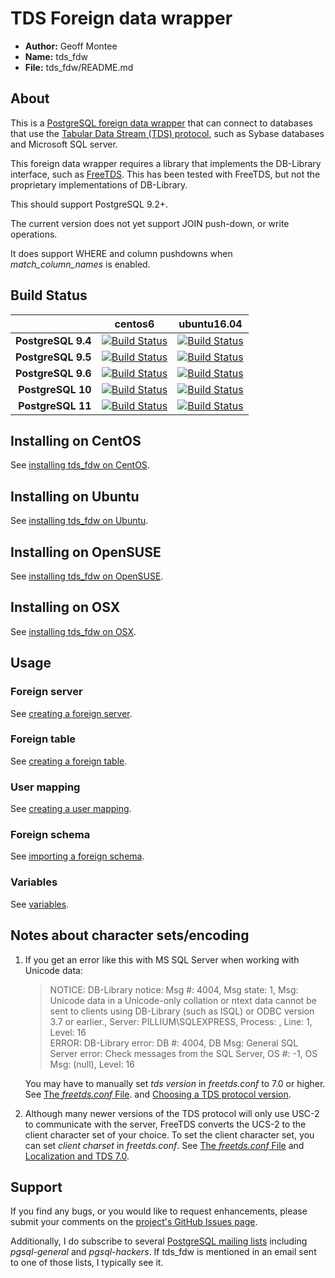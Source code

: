 
# TDS Foreign data wrapper

* **Author:** Geoff Montee
* **Name:** tds_fdw
* **File:** tds_fdw/README.md

## About

This is a [PostgreSQL foreign data wrapper](http://wiki.postgresql.org/wiki/Foreign_data_wrappers) that can connect to databases that use the [Tabular Data Stream (TDS) protocol](http://en.wikipedia.org/wiki/Tabular_Data_Stream),
such as Sybase databases and Microsoft SQL server.

This foreign data wrapper requires a library that implements the DB-Library interface,
such as [FreeTDS](http://www.freetds.org). This has been tested with FreeTDS, but not
the proprietary implementations of DB-Library.

This should support PostgreSQL 9.2+.

The current version does not yet support JOIN push-down, or write operations.

It does support WHERE and column pushdowns when *match_column_names* is enabled.

## Build Status

|                |    centos6    |  ubuntu16.04 |
| --------------:|:-------------:|:------------:|
| **PostgreSQL 9.4** |[![Build Status](https://jenkins.juliogonzalez.es/job/tds_fdw-build/DISTRO=centos6,PG_VER=9.4,label=docker/badge/icon)](https://jenkins.juliogonzalez.es/job/tds_fdw-build/DISTRO=centos6,PG_VER=9.4,label=docker)|[![Build Status](https://jenkins.juliogonzalez.es/job/tds_fdw-build/DISTRO=ubuntu16.04,PG_VER=9.4,label=docker/badge/icon)](https://jenkins.juliogonzalez.es/job/tds_fdw-build/DISTRO=ubuntu16.04,PG_VER=9.4,label=docker)|
| **PostgreSQL 9.5** |[![Build Status](https://jenkins.juliogonzalez.es/job/tds_fdw-build/DISTRO=centos6,PG_VER=9.5,label=docker/badge/icon)](https://jenkins.juliogonzalez.es/job/tds_fdw-build/DISTRO=centos6,PG_VER=9.5,label=docker)|[![Build Status](https://jenkins.juliogonzalez.es/job/tds_fdw-build/DISTRO=ubuntu16.04,PG_VER=9.5,label=docker/badge/icon)](https://jenkins.juliogonzalez.es/job/tds_fdw-build/DISTRO=ubuntu16.04,PG_VER=9.5,label=docker)|
| **PostgreSQL 9.6** |[![Build Status](https://jenkins.juliogonzalez.es/job/tds_fdw-build/DISTRO=centos6,PG_VER=9.6,label=docker/badge/icon)](https://jenkins.juliogonzalez.es/job/tds_fdw-build/DISTRO=centos6,PG_VER=9.6,label=docker)|[![Build Status](https://jenkins.juliogonzalez.es/job/tds_fdw-build/DISTRO=ubuntu16.04,PG_VER=9.6,label=docker/badge/icon)](https://jenkins.juliogonzalez.es/job/tds_fdw-build/DISTRO=ubuntu16.04,PG_VER=9.6,label=docker)|
| **PostgreSQL 10**  |[![Build Status](https://jenkins.juliogonzalez.es/job/tds_fdw-build/DISTRO=centos6,PG_VER=10,label=docker/badge/icon)](https://jenkins.juliogonzalez.es/job/tds_fdw-build/DISTRO=centos6,PG_VER=10,label=docker)|[![Build Status](https://jenkins.juliogonzalez.es/job/tds_fdw-build/DISTRO=ubuntu16.04,PG_VER=10,label=docker/badge/icon)](https://jenkins.juliogonzalez.es/job/tds_fdw-build/DISTRO=ubuntu16.04,PG_VER=10,label=docker)|
| **PostgreSQL 11**  |[![Build Status](https://jenkins.juliogonzalez.es/job/tds_fdw-build/DISTRO=centos6,PG_VER=11,label=docker/badge/icon)](https://jenkins.juliogonzalez.es/job/tds_fdw-build/DISTRO=centos6,PG_VER=11,label=docker)|[![Build Status](https://jenkins.juliogonzalez.es/job/tds_fdw-build/DISTRO=ubuntu16.04,PG_VER=11,label=docker/badge/icon)](https://jenkins.juliogonzalez.es/job/tds_fdw-build/DISTRO=ubuntu16.04,PG_VER=11,label=docker)|

## Installing on CentOS

See [installing tds_fdw on CentOS](InstallCentOS.md).

## Installing on Ubuntu

See [installing tds_fdw on Ubuntu](InstallUbuntu.md).

## Installing on OpenSUSE

See [installing tds_fdw on OpenSUSE](InstallOpenSUSE.md).

## Installing on OSX

See [installing tds_fdw on OSX](InstallOSX.md).

## Usage

### Foreign server

See [creating a foreign server](ForeignServerCreation.md).
	
### Foreign table
	
See [creating a foreign table](ForeignTableCreation.md).
	
### User mapping
	
See [creating a user mapping](UserMappingCreation.md).

### Foreign schema

See [importing a foreign schema](ForeignSchemaImporting.md).

### Variables

See [variables](Variables.md).
	
## Notes about character sets/encoding

1. If you get an error like this with MS SQL Server when working with Unicode data:
   
   > NOTICE:  DB-Library notice: Msg #: 4004, Msg state: 1, Msg: Unicode data in a Unicode-only 
   > collation or ntext data cannot be sent to clients using DB-Library (such as ISQL) or ODBC 
   > version 3.7 or earlier., Server: PILLIUM\SQLEXPRESS, Process: , Line: 1, Level: 16  
   > ERROR:  DB-Library error: DB #: 4004, DB Msg: General SQL Server error: Check messages from 
   > the SQL Server, OS #: -1, OS Msg: (null), Level: 16
   
   You may have to manually set *tds version* in *freetds.conf* to 7.0 or higher. See [The *freetds.conf* File](http://www.freetds.org/userguide/freetdsconf.htm).
   and [Choosing a TDS protocol version](http://www.freetds.org/userguide/choosingtdsprotocol.htm).

2. Although many newer versions of the TDS protocol will only use USC-2 to communicate
with the server, FreeTDS converts the UCS-2 to the client character set of your choice. 
To set the client character set, you can set *client charset* in *freetds.conf*. See 
[The *freetds.conf* File](http://www.freetds.org/userguide/freetdsconf.htm) and [Localization and TDS 7.0](http://www.freetds.org/userguide/localization.htm).

## Support

If you find any bugs, or you would like to request enhancements, please submit your comments on the [project's GitHub Issues page](https://github.com/tds-fdw/tds_fdw/issues).

Additionally, I do subscribe to several [PostgreSQL mailing lists](http://www.postgresql.org/list/) including *pgsql-general* and *pgsql-hackers*. If tds_fdw is mentioned in an email sent to one of those lists, I typically see it.

